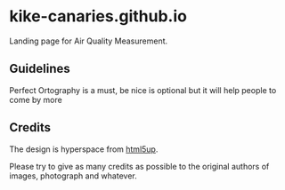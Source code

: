 # kike-canaries.github.io
Landing page for Air Quality Measurement.

## Guidelines

Perfect Ortography is a must, be nice is optional but it will help people to come by more

## Credits
The design is hyperspace from [html5up](https://html5up.net/hyperspace).

Please try to give as many credits as possible to the original authors of
images, photograph and whatever.


